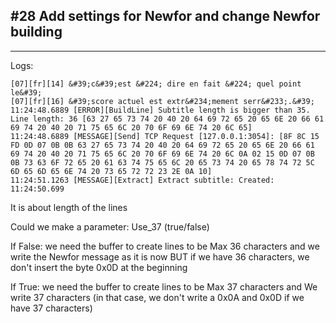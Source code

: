 ﻿## #28 Add settings for Newfor and change Newfor building 

---

Logs:
```
[07][fr][14] &#39;c&#39;est &#224; dire en fait &#224; quel point le&#39;
[07][fr][16] &#39;score actuel est extr&#234;mement serr&#233;.&#39;
11:24:48.6889 [ERROR][BuildLine] Subtitle length is bigger than 35. Line length: 36 [63 27 65 73 74 20 40 20 64 69 72 65 20 65 6E 20 66 61 69 74 20 40 20 71 75 65 6C 20 70 6F 69 6E 74 20 6C 65]
11:24:48.6889 [MESSAGE][Send] TCP Request [127.0.0.1:3054]: [8F 8C 15 FD 0D 07 0B 0B 63 27 65 73 74 20 40 20 64 69 72 65 20 65 6E 20 66 61 69 74 20 40 20 71 75 65 6C 20 70 6F 69 6E 74 20 6C 0A 02 15 0D 07 0B 0B 73 63 6F 72 65 20 61 63 74 75 65 6C 20 65 73 74 20 65 78 74 72 5C 6D 65 6D 65 6E 74 20 73 65 72 72 23 2E 0A 10]
11:24:51.1263 [MESSAGE][Extract] Extract subtitle: Created: 11:24:50.699
```

It is about length of the lines

Could we make a parameter: Use_37 (true/false)

If False: we need the buffer to create lines to be Max 36 characters and we write the Newfor message as it is now BUT if we have 36 characters, we don&#39;t insert the byte 0x0D at the beginning

If True: we need the buffer to create lines to be Max 37 characters and We write 37 characters (in that case, we don&#39;t write a 0x0A and 0x0D if we have 37 characters)
